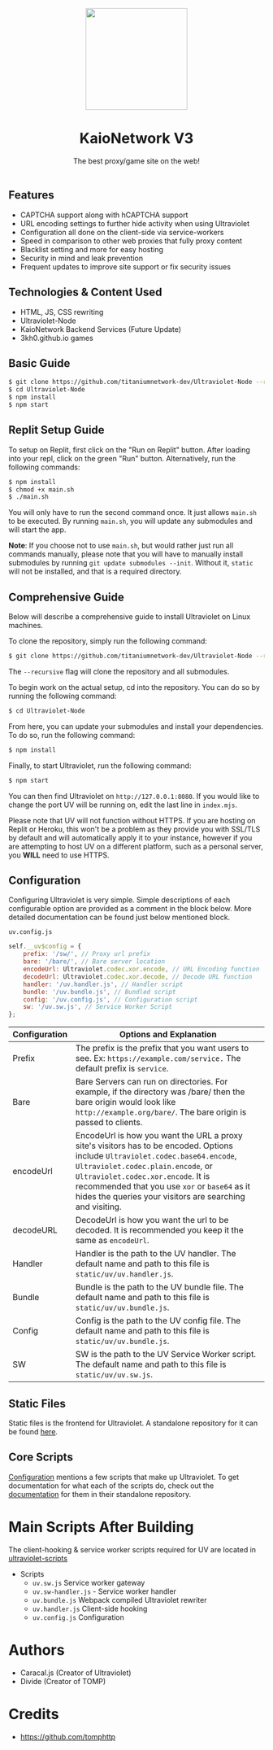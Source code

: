 <p align="center"><img src="static/logo.png" height="200">
</p>

<h1 align="center">KaioNetwork V3</h1>

<p align="center">The best proxy/game site on the web!<br><br></p>


## Features
- CAPTCHA support along with hCAPTCHA support
- URL encoding settings to further hide activity when using Ultraviolet
- Configuration all done on the client-side via service-workers
- Speed in comparison to other web proxies that fully proxy content
- Blacklist setting and more for easy hosting
- Security in mind and leak prevention
- Frequent updates to improve site support or fix security issues


## Technologies & Content Used
- HTML, JS, CSS rewriting
- Ultraviolet-Node
- KaioNetwork Backend Services (Future Update)
- 3kh0.github.io games

## Basic Guide

```sh
$ git clone https://github.com/titaniumnetwork-dev/Ultraviolet-Node --recursive
$ cd Ultraviolet-Node
$ npm install
$ npm start
```

## Replit Setup Guide

To setup on Replit, first click on the "Run on Replit" button. After loading into your repl, click on the green "Run" button. Alternatively, run the following commands:

```sh
$ npm install
$ chmod +x main.sh
$ ./main.sh
```

You will only have to run the second command once. It just allows `main.sh` to be executed. By running `main.sh`, you will update any submodules and will start the app.

**Note**: If you choose not to use `main.sh`, but would rather just run all commands manually, please note that you will have to manually install submodules by running `git update submodules --init`. Without it, `static` will not be installed, and that is a required directory.

## Comprehensive Guide

Below will describe a comprehensive guide to install Ultraviolet on Linux machines.

To clone the repository, simply run the following command:

```sh
$ git clone https://github.com/titaniumnetwork-dev/Ultraviolet-Node --recursive
```

The `--recursive` flag will clone the repository and all submodules.

To begin work on the actual setup, cd into the repository. You can do so by running the following command:

```sh
$ cd Ultraviolet-Node
```

From here, you can update your submodules and install your dependencies. To do so, run the following command:

```sh
$ npm install
```

Finally, to start Ultraviolet, run the following command:

```sh
$ npm start
```

You can then find Ultraviolet on `http://127.0.0.1:8080`. If you would like to change the port UV will be running on, edit the last line in `index.mjs`. 

Please note that UV will not function without HTTPS. If you are hosting on Replit or Heroku, this won't be a problem as they provide you with SSL/TLS by default and will automatically apply it to your instance, however if you are attempting to host UV on a different platform, such as a personal server, you **WILL** need to use HTTPS. 

## Configuration
Configuring Ultraviolet is very simple. Simple descriptions of each configurable option are provided as a comment in the block below. More detailed documentation can be found just below mentioned block.

`uv.config.js`

```javascript
self.__uv$config = {
    prefix: '/sw/', // Proxy url prefix
    bare: '/bare/', // Bare server location
    encodeUrl: Ultraviolet.codec.xor.encode, // URL Encoding function
    decodeUrl: Ultraviolet.codec.xor.decode, // Decode URL function
    handler: '/uv.handler.js', // Handler script
    bundle: '/uv.bundle.js', // Bundled script
    config: '/uv.config.js', // Configuration script
    sw: '/uv.sw.js', // Service Worker Script
};
```

| Configuration | Options and Explanation |
| ------------- | ----------------------- |
| Prefix | The prefix is the prefix that you want users to see. Ex: `https://example.com/service.` The default prefix is `service`. |
| Bare | Bare Servers can run on directories. For example, if the directory was /bare/ then the bare origin would look like `http://example.org/bare/`. The bare origin is passed to clients. |
| encodeUrl| EncodeUrl is how you want the URL a proxy site's visitors has to be encoded. Options include `Ultraviolet.codec.base64.encode`, `Ultraviolet.codec.plain.encode`, or `Ultraviolet.codec.xor.encode`. It is recommended that you use `xor` or `base64` as it hides the queries your visitors are searching and visiting.
| decodeURL | DecodeUrl is how you want the url to be decoded. It is recommended you keep it the same as `encodeUrl`. |
| Handler | Handler is the path to the UV handler. The default name and path to this file is `static/uv/uv.handler.js`. |
| Bundle | Bundle is the path to the UV bundle file. The default name and path to this file is `static/uv/uv.bundle.js`. |
| Config | Config is the path to the UV config file. The default name and path to this file is `static/uv/uv.bundle.js`. |
| SW | SW is the path to the UV Service Worker script. The default name and path to this file is `static/uv/uv.sw.js`. |

## Static Files

Static files is the frontend for Ultraviolet. A standalone repository for it can be found [here](https://github.com/titaniumnetwork-dev/Ultraviolet-Static).

## Core Scripts

[Configuration](#configuration) mentions a few scripts that make up Ultraviolet. To get documentation for what each of the scripts do, check out the [documentation](https://github.com/titaniumnetwork-dev/Ultraviolet-Core) for them in their standalone repository.

# Main Scripts After Building

The client-hooking & service worker scripts required for UV are located in [ultraviolet-scripts](https://github.com/titaniumnetwork-dev/ultraviolet-scripts)

- Scripts
    - `uv.sw.js` Service worker gateway
    - `uv.sw-handler.js` - Service worker handler
    - `uv.bundle.js` Webpack compiled Ultraviolet rewriter
    - `uv.handler.js` Client-side hooking
    - `uv.config.js` Configuration

# Authors

- Caracal.js (Creator of Ultraviolet)
- Divide (Creator of TOMP)

# Credits
- https://github.com/tomphttp


